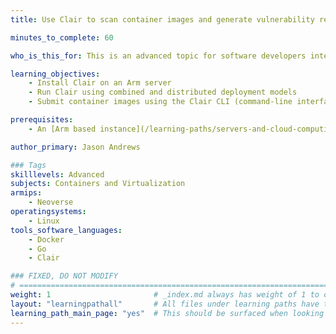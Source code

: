 ```yaml
---
title: Use Clair to scan container images and generate vulnerability reports

minutes_to_complete: 60

who_is_this_for: This is an advanced topic for software developers interested in scanning container images for vulnerabilities on Arm servers.

learning_objectives:
    - Install Clair on an Arm server
    - Run Clair using combined and distributed deployment models
    - Submit container images using the Clair CLI (command-line interface) and generate vulnerability reports

prerequisites:
    - An [Arm based instance](/learning-paths/servers-and-cloud-computing/csp/) from a cloud service provider or an Arm server with recent versions of Docker and Go installed.

author_primary: Jason Andrews

### Tags
skilllevels: Advanced
subjects: Containers and Virtualization
armips:
    - Neoverse
operatingsystems:
    - Linux
tools_software_languages:
    - Docker
    - Go 
    - Clair

### FIXED, DO NOT MODIFY
# ================================================================================
weight: 1                       # _index.md always has weight of 1 to order correctly
layout: "learningpathall"       # All files under learning paths have this same wrapper
learning_path_main_page: "yes"  # This should be surfaced when looking for related content. Only set for _index.md of learning path content.
---
```

